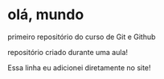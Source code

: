# olá, mundo
 primeiro repositório do curso de Git e Github

repositório criado durante uma aula!

Essa linha eu adicionei diretamente no site!
